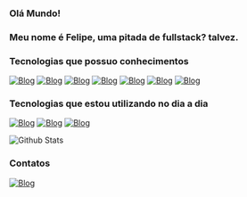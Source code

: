 ### Olá Mundo!

### Meu nome é Felipe, uma pitada de fullstack? talvez.

### Tecnologias que possuo conhecimentos

[![Blog](https://img.shields.io/badge/Java-ED8B00?style=for-the-badge&logo=openjdk&logoColor=white)]()
[![Blog](https://img.shields.io/badge/HTML5-E34F26?style=for-the-badge&logo=html5&logoColor=white)]()
[![Blog](https://img.shields.io/badge/CSS3-1572B6?style=for-the-badge&logo=css3&logoColor=white)]()
[![Blog](https://img.shields.io/badge/Python-14354C?style=for-the-badge&logo=python&logoColor=white)]()
[![Blog](https://img.shields.io/badge/JavaScript-323330?style=for-the-badge&logo=javascript&logoColor=F7DF1E)]()
[![Blog](https://img.shields.io/badge/MySQL-005C84?style=for-the-badge&logo=mysql&logoColor=white)]()
[![Blog](https://img.shields.io/badge/C-00599C?style=for-the-badge&logo=c&logoColor=white)]()


### Tecnologias que estou utilizando no dia a dia

[![Blog](https://img.shields.io/badge/C-00599C?style=for-the-badge&logo=c&logoColor=white)]()
[![Blog](https://img.shields.io/badge/Python-14354C?style=for-the-badge&logo=python&logoColor=white)]()
[![Blog](https://img.shields.io/badge/MySQL-005C84?style=for-the-badge&logo=mysql&logoColor=white)]()


![Github Stats](https://template-aeopb3c0y-felpsgonsales-projects.vercel.app/api?username=FelpsGonsales&theme=blue-green)


### Contatos
[![Blog](https://img.shields.io/badge/linktree-39E09B?style=for-the-badge&logo=linktree&logoColor=white)](https://linktr.ee/felpos)

